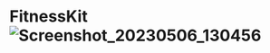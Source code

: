 # FitnessKit![Screenshot_20230506_130456](https://user-images.githubusercontent.com/68413503/236617687-bfc267b0-c470-41d3-bca2-107ede19fda0.png)
